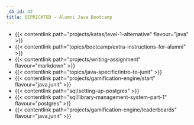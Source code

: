 ```yaml
---
_db_id: 42
title: DEPRICATED - Alumni Java Bootcamp
---
```


- {{< contentlink path="projects/katas/level-1-alternative" flavour="java" >}}
- {{< contentlink path="topics/bootcamp/extra-instructions-for-alumni" >}}
- {{< contentlink path="projects/writing-assignment" flavour="markdown" >}}
- {{< contentlink path="topics/java-specific/intro-to-junit" >}}
- {{< contentlink path="projects/gamification-engine/start" flavour="java,junit" >}}
- {{< contentlink path="sql/setting-up-postgres" >}}
- {{< contentlink path="sql/library-management-system-part-1" flavour="postgres" >}}
- {{< contentlink path="projects/gamification-engine/leaderboards" flavour="java,junit" >}}
